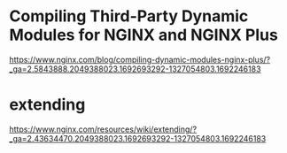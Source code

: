 # Compiling Third-Party Dynamic Modules for NGINX and NGINX Plus
https://www.nginx.com/blog/compiling-dynamic-modules-nginx-plus/?_ga=2.5843888.2049388023.1692693292-1327054803.1692246183

# extending
https://www.nginx.com/resources/wiki/extending/?_ga=2.43634470.2049388023.1692693292-1327054803.1692246183
